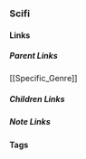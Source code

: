 ### Scifi
#### Links
##### Parent Links
[[Specific_Genre]]
##### Children Links
##### Note Links
#### Tags
